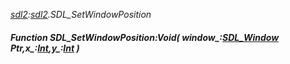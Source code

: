 _[sdl2](../../modules/sdl2/sdl2-module.md):[sdl2](../../modules/sdl2/sdl2-module.md).SDL\_SetWindowPosition_
##### Function SDL\_SetWindowPosition:Void( window_:[SDL_Window](../../modules/sdl2/sdl2-sdl_window.md) Ptr,x_:[Int](../../modules/wonkey/wonkey-types-int.md),y_:[Int](../../modules/wonkey/wonkey-types-int.md) )

